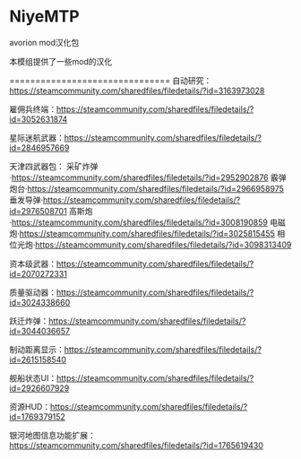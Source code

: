 # NiyeMTP
avorion mod汉化包

本模组提供了一些mod的汉化

===============================
自动研究：https://steamcommunity.com/sharedfiles/filedetails/?id=3163973028

雇佣兵终端：https://steamcommunity.com/sharedfiles/filedetails/?id=3052631874

星际迷航武器：https://steamcommunity.com/sharedfiles/filedetails/?id=2846957669

天津四武器包：
采矿炸弹·https://steamcommunity.com/sharedfiles/filedetails/?id=2952902876
霰弹炮台·https://steamcommunity.com/sharedfiles/filedetails/?id=2966958975
垂发导弹·https://steamcommunity.com/sharedfiles/filedetails/?id=2976508701
高斯炮·https://steamcommunity.com/sharedfiles/filedetails/?id=3008190859
电磁炮·https://steamcommunity.com/sharedfiles/filedetails/?id=3025815455
相位光炮·https://steamcommunity.com/sharedfiles/filedetails/?id=3098313409

资本级武器：https://steamcommunity.com/sharedfiles/filedetails/?id=2070272331

质量驱动器：https://steamcommunity.com/sharedfiles/filedetails/?id=3024338660

跃迁炸弹：https://steamcommunity.com/sharedfiles/filedetails/?id=3044036657

制动距离显示：https://steamcommunity.com/sharedfiles/filedetails/?id=2615158540

舰船状态UI：https://steamcommunity.com/sharedfiles/filedetails/?id=2926607929

资源HUD：https://steamcommunity.com/sharedfiles/filedetails/?id=1769379152

银河地图信息功能扩展：https://steamcommunity.com/sharedfiles/filedetails/?id=1765619430
